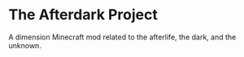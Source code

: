 # The Afterdark Project

A dimension Minecraft mod related to the afterlife, the dark, and the unknown.


